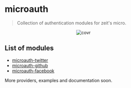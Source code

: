 # microauth
> Collection of authentication modules for zeit's micro.

<p align="center">
  <img src="https://raw.githubusercontent.com/microauth/microauth/master/media/logo.png" alt="covr" />
</p>

## List of modules

 - [microauth-twitter](https://github.com/microauth/microauth-twitter)
 - [microauth-github](https://github.com/microauth/microauth-github)
 - [microauth-facebook](https://github.com/microauth/microauth-facebook)
 
 More providers, examples and documentation soon.
